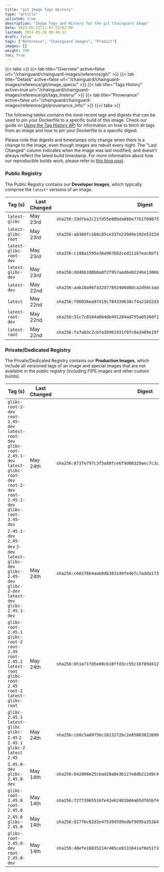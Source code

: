 ```yaml
---
title: "git Image Tags History"
type: "article"
unlisted: true
description: "Image Tags and History for the git Chainguard Image"
date: 2023-06-22T11:07:52+02:00
lastmod: 2024-05-28 00:45:11
draft: false
tags: ["Reference", "Chainguard Images", "Product"]
images: []
weight: 700
toc: true
---
```


{{< tabs >}}
{{< tab title="Overview" active=false url="/chainguard/chainguard-images/reference/git/" >}}
{{< tab title="Details" active=false url="/chainguard/chainguard-images/reference/git/image_specs/" >}}
{{< tab title="Tags History" active=true url="/chainguard/chainguard-images/reference/git/tags_history/" >}}
{{< tab title="Provenance" active=false url="/chainguard/chainguard-images/reference/git/provenance_info/" >}}
{{</ tabs >}}

The following tables contains the most recent tags and digests that can be used to pin your Dockerfile to a specific build of this image. Check our guide on [Using the Tag History API](/chainguard/chainguard-images/using-the-tag-history-api/) for information on how to fetch all tags from an image and how to pin your Dockerfile to a specific digest.

Please note that digests and timestamps only change when there is a change to the image, even though images are rebuilt every night. The "Last Changed" column indicates when the image was last modified, and doesn't always reflect the latest build timestamp. For more information about how our reproducible builds work, please refer to [this blog post](https://www.chainguard.dev/unchained/reproducing-chainguards-reproducible-image-builds).

### Public Registry
The Public Registry contains our **Developer Images**, which typically comprise the `latest*` versions of an image.

| Tag (s)                  | Last Changed | Digest                                                                    |
|--------------------------|--------------|---------------------------------------------------------------------------|
|  `latest-glibc`          | May 23rd     | `sha256:19dfea2c21fd55e08bda886e77b1f00075064f45a751b72f624daba48d85ccb9` |
|  `latest-glibc-root`     | May 23rd     | `sha256:a8369fc160c85ce337e239d4e102e5322dcc71f9218deaf98e9c3ff160b411dc` |
|  `latest-glibc-root-dev` | May 23rd     | `sha256:c108a1595e36a967682ced21167eac0ef12a91d5ac5d6f36d4a3eabe9cf3155b` |
|  `latest-glibc-dev`      | May 23rd     | `sha256:dd4bb108b8a8f2f957aadbe0224be1306bf0a8acf9455812d610c0fb85b9704d` |
|  `latest-dev`            | May 22nd     | `sha256:aab18a96fa32d77892406d8dca2d94c3ad882693eb2b670a45ecc893e1daf02d` |
|  `latest`                | May 22nd     | `sha256:f06036ea97419c784339638cf4a21b52d39df8dfd8aa0e0e73307fc1082c6043` |
|  `latest-root-dev`       | May 22nd     | `sha256:51c7c0164a6b4db491284ad755a0530df11c98d3081a5a05478656c34c9f991f` |
|  `latest-root`           | May 22nd     | `sha256:fa7a03c2cbfa3b961931f0fc0a3489e19fb06ae085f4c2dfd980347ed012c796` |


### Private/Dedicated Registry
The Private/Dedicated Registry contains our **Production Images**, which include all versioned tags of an image and special images that are not available in the public registry (including FIPS images and other custom builds).

| Tag (s)                                                                                                                                                    | Last Changed | Digest                                                                    |
|------------------------------------------------------------------------------------------------------------------------------------------------------------|--------------|---------------------------------------------------------------------------|
|  `glibc-root-2-dev` `root-2.45-dev` `latest-root-dev` `glibc-root-2.45.1-dev` `latest-glibc-root-dev` `root-2-dev` `root-2.45.1-dev` `glibc-root-2.45-dev` | May 24th     | `sha256:873fe797c3f5a80fce6f9d08329aec7c3ca1e519c21498852263f4087e79ec60` |
|  `2.45.1-dev` `2.45-dev` `2-dev` `latest-glibc-dev` `glibc-2.45-dev` `glibc-2-dev` `latest-dev` `glibc-2.45.1-dev`                                         | May 24th     | `sha256:c60276b4aab8db383149fe4b7c7adda1730980be3a32b7c2de0a1a22c5dcbed1` |
|  `glibc-root-2.45.1` `glibc-root-2` `root-2.45` `root-2.45.1` `latest-root` `glibc-root-2.45` `root-2` `latest-glibc-root`                                 | May 24th     | `sha256:051e71fd5e00cb18ffd3cc55c16f85d4125bc71cc30a94331fb468c28f9c4a90` |
|  `glibc-2.45.1` `latest-glibc` `glibc-2.45` `2` `2.45.1` `glibc-2` `latest` `2.45`                                                                         | May 24th     | `sha256:cb0c5a0975bc1613272bc2e8588382269958445f05f501378545960ee39d1ab1` |
|  `2.45.0-dev` `glibc-2.45.0-dev`                                                                                                                           | May 14th     | `sha256:042068e25cbad28a8e3b127e8db212d9c4fa1aa5cc84751c262b3c83006cd1b2` |
|  `glibc-root-2.45.0` `root-2.45.0`                                                                                                                         | May 14th     | `sha256:f2ff396551bfe42e62401b04a65df65bf43f04d3aff283d0c42454d97d70d7d8` |
|  `2.45.0` `glibc-2.45.0`                                                                                                                                   | May 14th     | `sha256:827fbc62d3e475394599edbf9095a353b4ec964a64797b62b143ef100a464027` |
|  `glibc-root-2.45.0-dev` `root-2.45.0-dev`                                                                                                                 | May 14th     | `sha256:48efe16835214c405ce9131641af0e51f342d50b5e98f05dff415afb65ceb469` |

